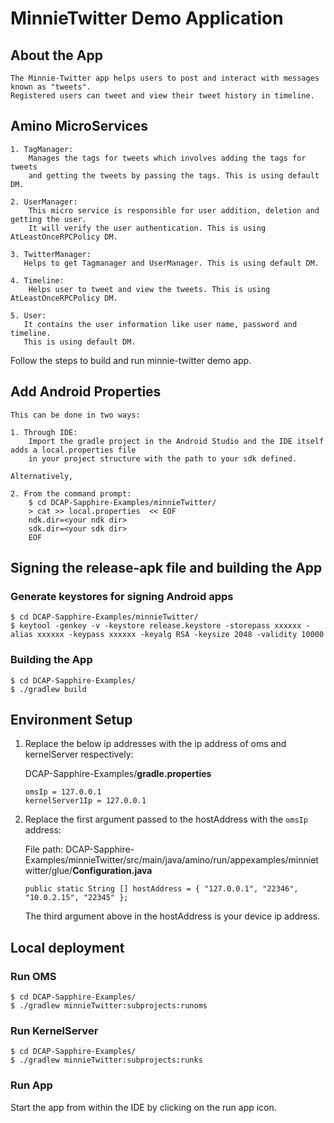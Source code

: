 # MinnieTwitter Demo Application

## About the App
```
The Minnie-Twitter app helps users to post and interact with messages known as "tweets".
Registered users can tweet and view their tweet history in timeline.
```
## Amino MicroServices
```
1. TagManager:
    Manages the tags for tweets which involves adding the tags for tweets 
    and getting the tweets by passing the tags. This is using default DM.

2. UserManager:
    This micro service is responsible for user addition, deletion and getting the user.
    It will verify the user authentication. This is using AtLeastOnceRPCPolicy DM.
     
3. TwitterManager:
   Helps to get Tagmanager and UserManager. This is using default DM.
   
4. Timeline:
    Helps user to tweet and view the tweets. This is using AtLeastOnceRPCPolicy DM.
    
5. User:
   It contains the user information like user name, password and timeline.
   This is using default DM.

```

Follow the steps to build and run minnie-twitter demo app.

## Add Android Properties
```shell
This can be done in two ways:

1. Through IDE:
    Import the gradle project in the Android Studio and the IDE itself adds a local.properties file
    in your project structure with the path to your sdk defined.
    
Alternatively,

2. From the command prompt:
    $ cd DCAP-Sapphire-Examples/minnieTwitter/
    > cat >> local.properties  << EOF
    ndk.dir=<your ndk dir>
    sdk.dir=<your sdk dir>
    EOF
```


## Signing the release-apk file and building the App
### Generate keystores for signing Android apps
```
$ cd DCAP-Sapphire-Examples/minnieTwitter/
$ keytool -genkey -v -keystore release.keystore -storepass xxxxxx -alias xxxxxx -keypass xxxxxx -keyalg RSA -keysize 2048 -validity 10000
```
### Building the App
```
$ cd DCAP-Sapphire-Examples/
$ ./gradlew build
```
## Environment Setup
1. Replace the below ip addresses with the ip address of oms and kernelServer respectively:

    DCAP-Sapphire-Examples/**gradle.properties** 
    ```
    omsIp = 127.0.0.1
    kernelServer1Ip = 127.0.0.1
    ```
    
2.  Replace the first argument passed to the hostAddress with the ```omsIp``` address:

    File path: DCAP-Sapphire-Examples/minnieTwitter/src/main/java/amino/run/appexamples/minnietwitter/glue/**Configuration.java**
    ```
    public static String [] hostAddress = { "127.0.0.1", "22346", "10.0.2.15", "22345" };
    ```
    The third argument above in the hostAddress is your device ip address.
    
## Local deployment

### Run OMS
```
$ cd DCAP-Sapphire-Examples/
$ ./gradlew minnieTwitter:subprojects:runoms
```
### Run KernelServer
```
$ cd DCAP-Sapphire-Examples/
$ ./gradlew minnieTwitter:subprojects:runks
```

### Run App
   Start the app from within the IDE by clicking on the run app icon.